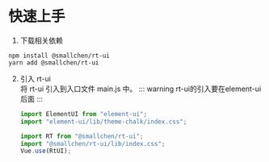 # 快速上手

1. 下载相关依赖

```
npm install @smallchen/rt-ui
yarn add @smallchen/rt-ui
```

2. 引入 rt-ui</br>
   将 rt-ui 引入到入口文件 main.js 中。
   ::: warning
   rt-ui的引入要在element-ui后面
   :::

   ```js
   import ElementUI from "element-ui";
   import "element-ui/lib/theme-chalk/index.css";

   import RT from "@smallchen/rt-ui";
   import "@smallchen/rt-ui/lib/index.css";
   Vue.use(RtUI);
   ```
